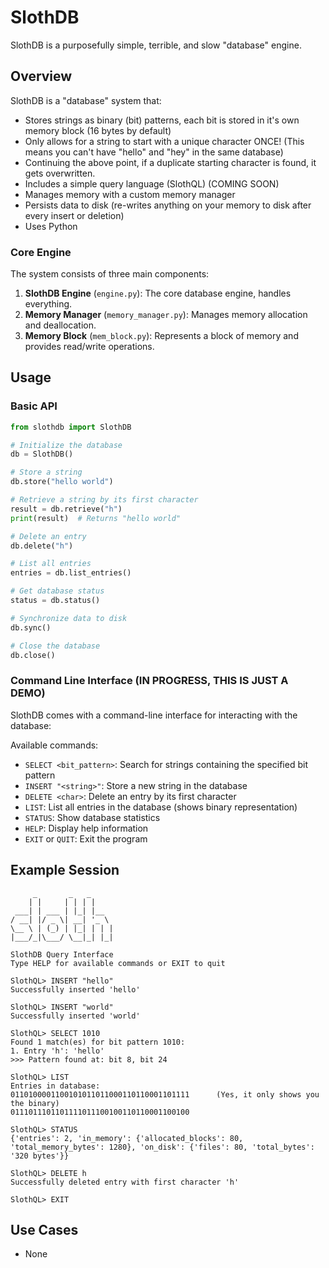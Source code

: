 # SlothDB

SlothDB is a purposefully simple, terrible, and slow "database" engine.

## Overview

SlothDB is a "database" system that:
- Stores strings as binary (bit) patterns, each bit is stored in it's own memory block (16 bytes by default)
- Only allows for a string to start with a unique character ONCE! (This means you can't have "hello" and "hey" in the same database)
- Continuing the above point, if a duplicate starting character is found, it gets overwritten.
- Includes a simple query language (SlothQL) (COMING SOON)
- Manages memory with a custom memory manager
- Persists data to disk (re-writes anything on your memory to disk after every insert or deletion)
- Uses Python

### Core Engine

The system consists of three main components:

1. **SlothDB Engine** (`engine.py`): The core database engine, handles everything.
2. **Memory Manager** (`memory_manager.py`): Manages memory allocation and deallocation.
3. **Memory Block** (`mem_block.py`): Represents a block of memory and provides read/write operations.

## Usage

### Basic API

```python
from slothdb import SlothDB

# Initialize the database
db = SlothDB()

# Store a string
db.store("hello world")

# Retrieve a string by its first character
result = db.retrieve("h")
print(result)  # Returns "hello world"

# Delete an entry
db.delete("h")

# List all entries
entries = db.list_entries()

# Get database status
status = db.status()

# Synchronize data to disk
db.sync()

# Close the database
db.close()
```

### Command Line Interface (IN PROGRESS, THIS IS JUST A DEMO)

SlothDB comes with a command-line interface for interacting with the database:

Available commands:

- `SELECT <bit_pattern>`: Search for strings containing the specified bit pattern
- `INSERT "<string>"`: Store a new string in the database
- `DELETE <char>`: Delete an entry by its first character
- `LIST`: List all entries in the database (shows binary representation)
- `STATUS`: Show database statistics
- `HELP`: Display help information
- `EXIT` or `QUIT`: Exit the program

## Example Session

```
     _       _   _     
    | |     | | | |    
 ___| | ___ | |_| |__  
/ __| |/ _ \| __| '_ \ 
\__ \ | (_) | |_| | | |
|___/_|\___/ \__|_| |_|  
    
SlothDB Query Interface
Type HELP for available commands or EXIT to quit

SlothQL> INSERT "hello"
Successfully inserted 'hello'

SlothQL> INSERT "world"
Successfully inserted 'world'

SlothQL> SELECT 1010
Found 1 match(es) for bit pattern 1010:
1. Entry 'h': 'hello'
>>> Pattern found at: bit 8, bit 24

SlothQL> LIST
Entries in database:
0110100001100101011011000110110001101111      (Yes, it only shows you the binary)
0111011101101111011100100110110001100100

SlothQL> STATUS
{'entries': 2, 'in_memory': {'allocated_blocks': 80, 'total_memory_bytes': 1280}, 'on_disk': {'files': 80, 'total_bytes': '320 bytes'}}

SlothQL> DELETE h
Successfully deleted entry with first character 'h'

SlothQL> EXIT
```

## Use Cases
- None
